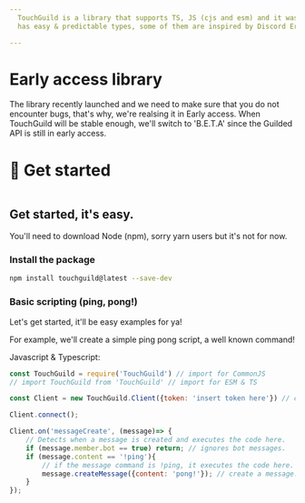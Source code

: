 ```yaml
---
  TouchGuild is a library that supports TS, JS (cjs and esm) and it was built to let you interface with the Guilded API. It
  has easy & predictable types, some of them are inspired by Discord Eris.

---
```


# Early access library
The library recently launched and we need to make sure that you do not encounter bugs, that's why, we're realsing it in Early access. When TouchGuild will be stable enough, we'll switch to 'B.E.T.A' since the Guilded API is still in early access.

# 🌟 Get started

<figure><img src="https://files.gitbook.com/v0/b/gitbook-x-prod.appspot.com/o/spaces%2FlOPMbaW5t7rQZWQ9C6lG%2Fuploads%2F18hrn4NpcdDAZzNo1Ape%2Ftouchguild-banner.png?alt=media&token=7ccb1380-65eb-44d6-b978-d68fe33048f5" alt=""><figcaption></figcaption></figure>

## Get started, it's easy.

You'll need to download Node (npm), sorry yarn users but it's not for now.

### Install the package

```bash
npm install touchguild@latest --save-dev
```

### Basic scripting (ping, pong!)

Let's get started, it'll be easy examples for ya!

For example, we'll create a simple ping pong script, a well known command!

Javascript & Typescript:

```javascript
const TouchGuild = require('TouchGuild') // import for CommonJS
// import TouchGuild from 'TouchGuild' // import for ESM & TS

const Client = new TouchGuild.Client({token: 'insert token here'}) // create client

Client.connect();

Client.on('messageCreate', (message)=> {
    // Detects when a message is created and executes the code here.
    if (message.member.bot == true) return; // ignores bot messages.
    if (message.content == '!ping'){
        // if the message command is !ping, it executes the code here.
        message.createMessage({content: 'pong!'}); // create a message.
    }
});
```
